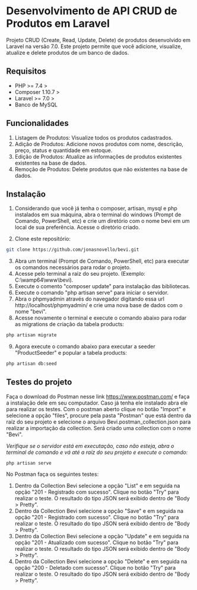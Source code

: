 # Desenvolvimento de API CRUD de Produtos em Laravel

Projeto CRUD (Create, Read, Update, Delete) de produtos desenvolvido em Laravel na versão 7.0. Este projeto permite que você adicione, visualize, atualize e delete produtos de um banco de dados.

## Requisitos

- PHP >= 7.4 >
- Composer 1.10.7 >
- Laravel >= 7.0 >
- Banco de MySQL

## Funcionalidades

1. Listagem de Produtos: Visualize todos os produtos cadastrados.
2. Adição de Produtos: Adicione novos produtos com nome, descrição, preço, status e quantidade em estoque.
3. Edição de Produtos: Atualize as informações de produtos existentes existentes na base de dados.
4. Remoção de Produtos: Delete produtos que não existentes na base de dados.


## Instalação

1. Considerando que você já tenha o composer, artisan, mysql e php instalados em sua máquina, abra o terminal do windows
   (Prompt de Comando, PowerShell, etc) e crie um diretório com o nome bevi em um local de sua preferência. Acesse o
   diretório criado.

2. Clone este repositório:


```bash
git clone https://github.com/jonasnovello/bevi.git
```

3. Abra um terminal (Prompt de Comando, PowerShell, etc) para executar os comandos necessários para rodar o projeto.
4. Acesse pelo terminal a raiz do seu projeto. (Exemplo: C:\wamp64\www\bevi).
5. Execute o comento "composer update" para instalação das bibliotecas.
6. Execute o comando "php artisan serve" para iniciar o servidor.
7. Abra o phpmyadmin através do navegador digitando essa url http://localhost/phpmyadmin/ e crie uma nova base de dados com o
   nome "bevi".
8. Acesse novamente o terminal e execute o comando abaixo para rodar as migrations de criação da tabela products:

```bash
php artisan migrate
```
9. Agora execute o comando abaixo para executar a seeder "ProductSeeder" e popular a tabela products:

```bash
php artisan db:seed
```
## Testes do projeto

Faça o download do Postman nesse link https://www.postman.com/ e faça a instalação dele em seu computador. Caso já tenha ele instalado abra ele para realizar os testes.
Com o postman aberto clique no botão "Import" e selecione a opção "files", procure pela pasta "Postman" que está dentro da raíz do seu projeto e selecione o arquivo Bevi.postman_collection.json para realizar a importação da collection. Será criado uma collection com o nome "Bevi".

*Verifique se o servidor está em executação, caso não esteja, abra o terminal de comando e vá até a raíz do seu projeto e execute o comando:*

```
php artisan serve
```

No Postman faça os seguintes testes:

1. Dentro da Collection Bevi selecione a opção "List" e em seguida na opção "201 - Registrado com sucesso". Clique no botão "Try" para realizar o teste. O resultado do tipo JSON será exibido dentro de "Body > Pretty".
2. Dentro da Collection Bevi selecione a opção "Save" e em seguida na opção "201 - Registrado com sucesso". Clique no botão "Try" para realizar o teste. O resultado do tipo JSON será exibido dentro de "Body > Pretty".
3. Dentro da Collection Bevi selecione a opção "Update" e em seguida na opção "201 - Atualizado com sucesso". Clique no botão "Try" para realizar o teste. O resultado do tipo JSON será exibido dentro de "Body > Pretty".
4. Dentro da Collection Bevi selecione a opção "Delete" e em seguida na opção "200 - Deletado com sucesso". Clique no botão "Try" para realizar o teste. O resultado do tipo JSON será exibido dentro de "Body > Pretty".
